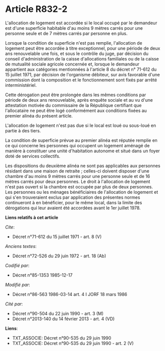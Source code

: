 # Article R832-2

L'allocation de logement est accordée si le local occupé par le demandeur est d'une superficie habitable d'au moins 9 mètres
carrés pour une personne seule et de 7 mètres carrés par personne en plus. 

Lorsque la condition de superficie n'est pas remplie, l'allocation de logement peut être accordée à titre exceptionnel, pour
une période de deux ans renouvelable une fois, et sous le contrôle du juge, par décision du conseil d'administration de la
caisse d'allocations familiales ou de la caisse de mutualité sociale agricole concernée et, lorsque le demandeur appartient
aux catégories mentionnées à l'article 8 du décret n° 71-612 du 15 juillet 1971, par décision de l'organisme débiteur, sur
avis favorable d'une commission dont la composition et le fonctionnement sont fixés par arrêté interministériel. 

Cette dérogation peut être prolongée dans les mêmes conditions par période de deux ans renouvelable, après enquête sociale et
au vu d'une attestation motivée du commissaire de la République certifiant que l'allocataire ne peut être logé conformément
aux conditions fixées au premier alinéa du présent article.

L'allocation de logement n'est pas due si le local est loué ou sous-loué en partie à des tiers. 

La condition de superficie prévue au premier alinéa est réputée remplie en ce qui concerne les personnes qui occupent un
logement aménagé de manière à constituer une unité d'habitation autonome et situé dans un foyer doté de services collectifs. 

Les dispositions du deuxième alinéa ne sont pas applicables aux personnes résidant dans une maison de retraite ; celles-ci
doivent disposer d'une chambre d'au moins 9 mètres carrés pour une personne seule et de 16 mètres carrés pour deux personnes.
Le droit à l'allocation de logement n'est pas ouvert si la chambre est occupée par plus de deux personnes. Les personnes ou
les ménages bénéficiaires de l'allocation de logement et qui s'en trouveraient exclus par application des présentes normes
continueront à en bénéficier, pour le même local, dans la limite des dérogations qui leur avaient été accordées avant le 1er
juillet 1978.

**Liens relatifs à cet article**

_Cite_:

  - Décret n°71-612 du 15 juillet 1971 - art. 8 (V)

_Anciens textes_:

  - Décret n°72-526 du 29 juin 1972 - art. 18 (Ab)

_Codifié par_:

  - Décret n°85-1353 1985-12-17

_Modifié par_:

  - Décret n°86-563 1986-03-14 art. 4 I JORF 18 mars 1986

_Cité par_:

  - Décret n°90-504 du 22 juin 1990 - art. 3 (M)
  - Décret n°2013-140 du 14 février 2013 - art. 4 (VD)

**Liens**:

  - TXT_ASSOCIE: Décret n°90-535 du 29 juin 1990
  - TXT_ASSOCIE: Décret n°90-535 du 29 juin 1990 - art. 2 (V)
